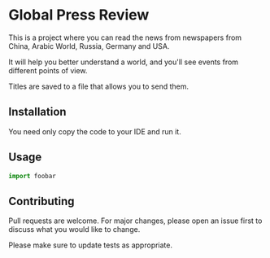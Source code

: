 
# Global Press Review 

This is a project where you can read the news from
newspapers from China, Arabic World, Russia, 
Germany and USA. 

It will help you better understand a world, 
and you'll see events from different points of view.

Titles are saved to a file that allows you to send them. 

## Installation

You need only copy the code to your IDE and run it.

## Usage

```python
import foobar

```

## Contributing
Pull requests are welcome. For major changes, please open an issue first to discuss what you would like to change.

Please make sure to update tests as appropriate.